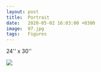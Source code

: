 ```yaml
---
layout: post
title:  Portrait
date:   2020-05-02 16:03:00 +0300
image:  07.jpg
tags:   Figures
---
```

24'' x 30''                                                                       

![]({{site.baseurl}}/img/07.jpg)

